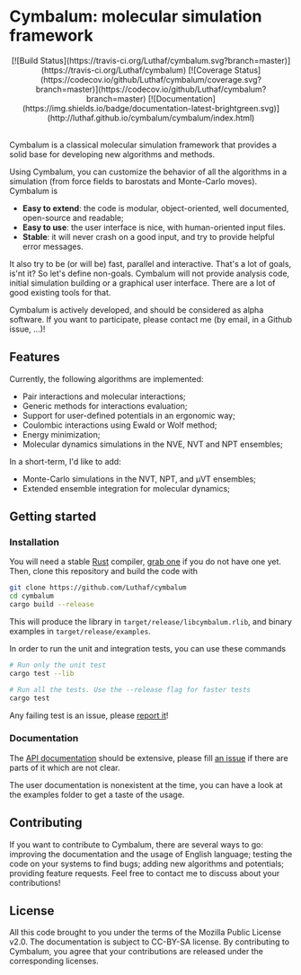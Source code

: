 # Cymbalum: molecular simulation framework

<div align="center">
[![Build Status](https://travis-ci.org/Luthaf/cymbalum.svg?branch=master)](https://travis-ci.org/Luthaf/cymbalum)
[![Coverage Status](https://codecov.io/github/Luthaf/cymbalum/coverage.svg?branch=master)](https://codecov.io/github/Luthaf/cymbalum?branch=master)
[![Documentation](https://img.shields.io/badge/documentation-latest-brightgreen.svg)](http://luthaf.github.io/cymbalum/cymbalum/index.html)
</div><br />

Cymbalum is a classical molecular simulation framework that provides a solid base for
developing new algorithms and methods.

Using Cymbalum, you can customize the behavior of all the algorithms in a simulation (from
force fields to barostats and Monte-Carlo moves). Cymbalum is
- **Easy to extend**: the code is modular, object-oriented, well documented, open-source
  and readable;
- **Easy to use**: the user interface is nice, with human-oriented input files.
- **Stable**: it will never crash on a good input, and try to provide helpful error
  messages.

It also try to be (or will be) fast, parallel and interactive. That's a lot of goals,
is'nt it? So let's define non-goals. Cymbalum will not provide analysis code, initial
simulation building or a graphical user interface. There are a lot of good existing tools
for that.

Cymbalum is actively developed, and should be considered as alpha software. If you want to
participate, please contact me (by email, in a Github issue, ...)!

## Features

Currently, the following algorithms are implemented:
- Pair interactions and molecular interactions;
- Generic methods for interactions evaluation;
- Support for user-defined potentials in an ergonomic way;
- Coulombic interactions using Ewald or Wolf method;
- Energy minimization;
- Molecular dynamics simulations in the NVE, NVT and NPT ensembles;

In a short-term, I'd like to add:
- Monte-Carlo simulations in the NVT, NPT, and µVT ensembles;
- Extended ensemble integration for molecular dynamics;

## Getting started

### Installation

You will need a stable [Rust](https://www.rust-lang.org) compiler, [grab
one](https://www.rust-lang.org/downloads.html) if you do not have one yet. Then, clone
this repository and build the code with

```bash
git clone https://github.com/Luthaf/cymbalum
cd cymbalum
cargo build --release
```

This will produce the library in `target/release/libcymbalum.rlib`, and binary examples
in `target/release/examples`.

In order to run the unit and integration tests, you can use these commands

```bash
# Run only the unit test
cargo test --lib

# Run all the tests. Use the --release flag for faster tests
cargo test
```

Any failing test is an issue, please [report
it](https://github.com/Luthaf/cymbalum/issues/new)!

### Documentation

The [API documentation](http://luthaf.github.io/cymbalum/cymbalum/index.html) should be
extensive, please fill [an issue](https://github.com/Luthaf/cymbalum/issues/new) if there
are parts of it which are not clear.

The user documentation is nonexistent at the time, you can have a look at the examples
folder to get a taste of the usage.

## Contributing

If you want to contribute to Cymbalum, there are several ways to go: improving the
documentation and the usage of English language; testing the code on your systems to find
bugs; adding new algorithms and potentials; providing feature requests. Feel free to
contact me to discuss about your contributions! 

## License

All this code brought to you under the terms of the Mozilla Public License v2.0.
The documentation is subject to CC-BY-SA license. By contributing to Cymbalum, you
agree that your contributions are released under the corresponding licenses.
